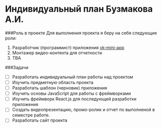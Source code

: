 # Индивидуальный план Бузмакова А.И.
###Роль в проекте
Для выполнения проекта я беру на себя следующие роли:
1) Разработчик (программист) приложения [vk-mini-app](https://github.com/k3k1488/vk-mini-app)
2) Монтажер видео-контента для отчетности
3) TBA

###Задачи
- [ ] Разработать индивидуальный план работы над проектом
- [ ] Изучить предметную область проекта
- [ ] Разработать шаблон (черновик) приложения
- [ ] Изучить основы JavaScript для работы с фреймворками
- [ ] Изучить фреймворк React.js для последующей разработки приложения
- [ ] Создать видеопрезентацию, промо-ролик и отчет по выполненой в семестре работе.
- [ ] Разработать сайт проекта
